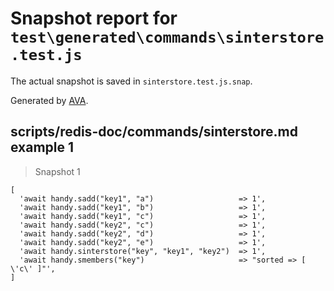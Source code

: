 # Snapshot report for `test\generated\commands\sinterstore.test.js`

The actual snapshot is saved in `sinterstore.test.js.snap`.

Generated by [AVA](https://ava.li).

## scripts/redis-doc/commands/sinterstore.md example 1

> Snapshot 1

    [
      'await handy.sadd("key1", "a")                   => 1',
      'await handy.sadd("key1", "b")                   => 1',
      'await handy.sadd("key1", "c")                   => 1',
      'await handy.sadd("key2", "c")                   => 1',
      'await handy.sadd("key2", "d")                   => 1',
      'await handy.sadd("key2", "e")                   => 1',
      'await handy.sinterstore("key", "key1", "key2")  => 1',
      'await handy.smembers("key")                     => "sorted => [ \'c\' ]"',
    ]
